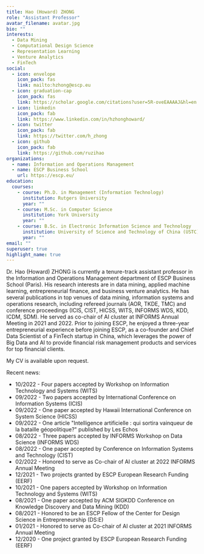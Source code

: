 ```yaml
---
title: Hao (Howard) ZHONG
role: "Assistant Professor"
avatar_filename: avatar.jpg
bio: ""
interests:
  - Data Mining
  - Computational Design Science
  - Representation Learning
  - Venture Analytics
  - FinTech
social:
  - icon: envelope
    icon_pack: fas
    link: mailto:hzhong@escp.eu
  - icon: graduation-cap
    icon_pack: fas
    link: https://scholar.google.com/citations?user=5R-oveEAAAAJ&hl=en
  - icon: linkedin
    icon_pack: fab
    link: https://www.linkedin.com/in/hzhonghoward/
  - icon: twitter
    icon_pack: fab
    link: https://twitter.com/h_zhong
  - icon: github
    icon_pack: fab
    link: https://github.com/ruzihao
organizations:
  - name: Information and Operations Management
  - name: ESCP Business School
    url: https://escp.eu/
education:
  courses:
    - course: Ph.D. in Management (Information Technology)
      institution: Rutgers University
      year: ""
    - course: M.Sc. in Computer Science
      institution: York University
      year: ""
    - course: B.Sc. in Electronic Information Science and Technology
      institution: University of Science and Technology of China (USTC)
      year: ""
email: ""
superuser: true
highlight_name: true
---
```


Dr. Hao (Howard) ZHONG is currently a tenure-track assistant professor in the Information and Operations Management department of ESCP Business School (Paris). His research interests are in data mining, applied machine learning, entrepreneurial finance, and business venture analytics. He has several publications in top venues of data mining, information systems and operations research, including refereed journals (AOR, TKDE, TMC) and conference proceedings (ICIS, CIST, HICSS, WITS, INFORMS WDS, KDD, ICDM, SDM). He served as co-chair of AI cluster at INFORMS Annual Meeting in 2021 and 2022. Prior to joining ESCP, he enjoyed a three-year entrepreneurial experience before joining ESCP, as a co-founder and Chief Data Scientist of a FinTech startup in China, which leverages the power of Big Data and AI to provide financial risk management products and services for top financial clients.

My CV is available upon request.

Recent news:
* 10/2022 - Four papers accepted by Workshop on Information Technology and Systems (WITS)
* 09/2022 - Two papers accepted by International Conference on Information Systems (ICIS)
* 09/2022 - One paper accepted by Hawaii International Conference on System Science (HICSS)
* 09/2022 - One article "Intelligence artificielle : qui sortira vainqueur de la bataille géopolitique?" published by Les Echos
* 08/2022 - Three papers accepted by INFORMS Workshop on Data Science (INFORMS WDS)
* 08/2022 - One paper accepted by Conference on Information Systems and Technology (CIST)
* 02/2022 - Honored to serve as Co-chair of AI cluster at 2022 INFORMS Annual Meeting
* 12/2021 - Two projects granted by ESCP European Research Funding (EERF)
* 10/2021 - One papers accepted by Workshop on Information Technology and Systems (WITS)
* 08/2021 - One paper accepted by ACM SIGKDD Conference on Knowledge Discovery and Data Mining (KDD)
* 08/2021 - Honored to be an ESCP Fellow of the Center for Design Science in Entrepreneurship (DS:E)
* 01/2021 - Honored to serve as Co-chair of AI cluster at 2021 INFORMS Annual Meeting
* 12/2020 - One project granted by ESCP European Research Funding (EERF)

<!-- {{< icon name="download" pack="fas" >}} Download my {{< staticref "uploads/demo_resume.pdf" "newtab" >}}resumé{{< /staticref >}}. -->
